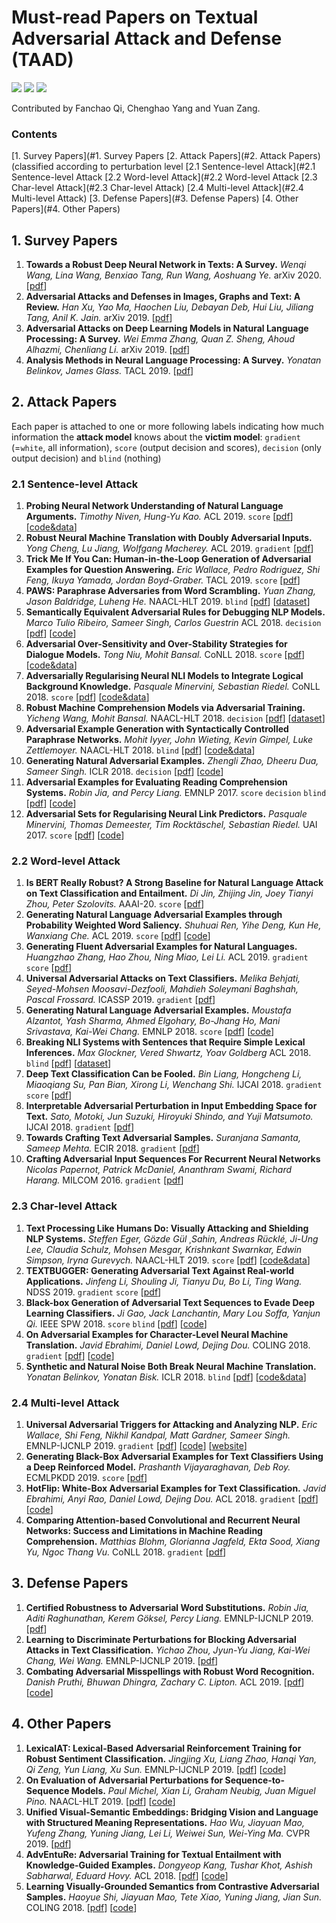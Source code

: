 # Must-read Papers on Textual Adversarial Attack and Defense (TAAD)

![](https://img.shields.io/github/last-commit/thunlp/TAADpapers?color=blue) ![](https://img.shields.io/badge/PaperNumber-43-brightgreen) ![](https://img.shields.io/badge/PRs-Welcom-red) 

Contributed by Fanchao Qi, Chenghao Yang and Yuan Zang.

### Contents

[1. Survey Papers](#1. Survey Papers
[2. Attack Papers](#2. Attack Papers) (classified according to perturbation level
     [2.1 Sentence-level Attack](#2.1 Sentence-level Attack
     [2.2 Word-level Attack](#2.2 Word-level Attack
     [2.3 Char-level Attack](#2.3 Char-level Attack)
     [2.4 Multi-level Attack](#2.4 Multi-level Attack)
[3. Defense Papers](#3. Defense Papers)
[4. Other Papers](#4. Other Papers)

## 1. Survey Papers

1. **Towards a Robust Deep Neural Network in Texts: A Survey.**
*Wenqi Wang, Lina Wang, Benxiao Tang, Run Wang, Aoshuang Ye.* arXiv 2020. [[pdf](https://arxiv.org/pdf/1902.07285.pdf)]
1. **Adversarial Attacks and Defenses in Images, Graphs and Text: A Review.**
*Han Xu, Yao Ma, Haochen Liu, Debayan Deb, Hui Liu, Jiliang Tang, Anil K. Jain.* arXiv 2019. [[pdf](https://arxiv.org/pdf/1901.06796.pdf)]
1. **Adversarial Attacks on Deep Learning Models in Natural Language Processing: A Survey.**
*Wei Emma Zhang, Quan Z. Sheng, Ahoud Alhazmi, Chenliang Li.* arXiv 2019. [[pdf](https://arxiv.org/pdf/1901.06796.pdf)]
1. **Analysis Methods in Neural Language Processing: A Survey.**
  *Yonatan Belinkov, James Glass.* TACL 2019. [[pdf](https://www.aclweb.org/anthology/papers/Q/Q19/Q19-1004/)]

## 2. Attack Papers

Each paper is attached to one or more following labels indicating how much information the **attack model** knows about the **victim model**: `gradient` (=`white`, all information), `score` (output decision and scores), `decision` (only output decision) and `blind` (nothing)

### 2.1 Sentence-level Attack
1. **Probing Neural Network Understanding of Natural Language Arguments.** *Timothy Niven, Hung-Yu Kao.* ACL 2019. `score` [[pdf](https://www.aclweb.org/anthology/P19-1459.pdf)] [[code&data](https://github.com/IKMLab/arct2)]
1. **Robust Neural Machine Translation with Doubly Adversarial Inputs.** *Yong Cheng, Lu Jiang, Wolfgang Macherey.* ACL 2019. `gradient` [[pdf](https://www.aclweb.org/anthology/P19-1425)]
1. **Trick Me If You Can: Human-in-the-Loop Generation of Adversarial Examples for Question Answering.** *Eric Wallace, Pedro Rodriguez, Shi Feng, Ikuya Yamada, Jordan Boyd-Graber.* TACL 2019. `score` [[pdf](https://www.aclweb.org/anthology/Q19-1029.pdf)]
1. **PAWS: Paraphrase Adversaries from Word Scrambling.**
*Yuan Zhang, Jason Baldridge, Luheng He.* NAACL-HLT 2019. `blind` [[pdf](https://www.aclweb.org/anthology/N19-1131)] [[dataset](https://g.co/dataset/paws)]
1. **Semantically Equivalent Adversarial Rules for Debugging NLP Models.**
*Marco Tulio Ribeiro, Sameer Singh, Carlos Guestrin* ACL 2018. `decision` [[pdf](https://aclweb.org/anthology/P18-1079)] [[code](https://github.com/marcotcr/sears)]
1. **Adversarial Over-Sensitivity and Over-Stability Strategies for Dialogue Models.**
*Tong Niu, Mohit Bansal.* CoNLL 2018. `score` [[pdf](https://www.aclweb.org/anthology/K18-1047)] [[code&data](https://github.com/WolfNiu/AdversarialDialogue)]
1. **Adversarially Regularising Neural NLI Models to Integrate Logical Background Knowledge.**
*Pasquale Minervini, Sebastian Riedel.* CoNLL 2018. `score` [[pdf](https://www.aclweb.org/anthology/K18-1007)] [[code&data](https://github.com/uclmr/adversarial-nli/)]
1. **Robust Machine Comprehension Models via Adversarial Training.**
*Yicheng Wang, Mohit Bansal.* NAACL-HLT 2018. `decision` [[pdf](https://www.aclweb.org/anthology/N18-2091)] [[dataset](https://drive.google.com/drive/folders/19Ye31SUpxdVyLzfaB2B7orbqSl9aOHfQ)]
1. **Adversarial Example Generation with Syntactically Controlled Paraphrase Networks.**
*Mohit Iyyer, John Wieting, Kevin Gimpel, Luke Zettlemoyer.* NAACL-HLT 2018. `blind` [[pdf](https://www.aclweb.org/anthology/N18-1170)] [[code&data](https://github.com/miyyer/scpn)]
1. **Generating Natural Adversarial Examples.**
*Zhengli Zhao, Dheeru Dua, Sameer Singh.* ICLR 2018. `decision` [[pdf](https://arxiv.org/pdf/1710.11342.pdf)] [[code](https://github.com/zhengliz/natural-adversary)]
1. **Adversarial Examples for Evaluating Reading Comprehension Systems.**
*Robin Jia, and Percy Liang.* EMNLP 2017. `score` `decision` `blind` [[pdf](https://www.aclweb.org/anthology/D17-1215)] [[code](https://github.com/robinjia/adversarial-squad)]
1. **Adversarial Sets for Regularising Neural Link Predictors.**
*Pasquale Minervini, Thomas Demeester, Tim Rocktäschel, Sebastian Riedel.* UAI 2017. `score` [[pdf](https://arxiv.org/pdf/1707.07596.pdf)] [[code](https://github.com/uclmr/inferbeddings)]

### 2.2 Word-level Attack
1. **Is BERT Really Robust? A Strong Baseline for Natural Language Attack on Text Classification and Entailment.** *Di Jin, Zhijing Jin, Joey Tianyi Zhou, Peter Szolovits.* AAAI-20. `score` [[pdf](https://arxiv.org/pdf/1907.11932v4)]
1. **Generating Natural Language Adversarial Examples through Probability Weighted Word Saliency.** *Shuhuai Ren, Yihe Deng, Kun He, Wanxiang Che.* ACL 2019. `score` [[pdf](https://www.aclweb.org/anthology/P19-1103.pdf)] [[code](https://github.com/JHL-HUST/PWWS/)]
1. **Generating Fluent Adversarial Examples for Natural Languages.** *Huangzhao Zhang, Hao Zhou, Ning Miao, Lei Li.* ACL 2019. `gradient` `score` [[pdf](https://www.aclweb.org/anthology/P19-1559)]
1. **Universal Adversarial Attacks on Text Classifiers.** *Melika Behjati, Seyed-Mohsen Moosavi-Dezfooli, Mahdieh Soleymani Baghshah, Pascal Frossard.* ICASSP 2019. `gradient` [[pdf](https://ieeexplore.ieee.org/abstract/document/8682430)]
1. **Generating Natural Language Adversarial Examples.**
*Moustafa Alzantot, Yash Sharma, Ahmed Elgohary, Bo-Jhang Ho, Mani Srivastava, Kai-Wei Chang.* EMNLP 2018. `score` [[pdf](https://www.aclweb.org/anthology/D18-1316)] [[code](https://github.com/nesl/nlp_adversarial_examples)]
1. **Breaking NLI Systems with Sentences that Require Simple Lexical Inferences.**
*Max Glockner, Vered Shwartz, Yoav Goldberg* ACL 2018. `blind` [[pdf](https://www.aclweb.org/anthology/P18-2103)] [[dataset](https://github.com/BIU-NLP/Breaking_NLI)]
1. **Deep Text Classification Can be Fooled.**
*Bin Liang, Hongcheng Li, Miaoqiang Su, Pan Bian, Xirong Li, Wenchang Shi.* IJCAI 2018. `gradient` `score` [[pdf](https://arxiv.org/ftp/arxiv/papers/1704/1704.08006.pdf)]
1. **Interpretable Adversarial Perturbation in Input Embedding Space for Text.**
*Sato, Motoki, Jun Suzuki, Hiroyuki Shindo, and Yuji Matsumoto.* IJCAI 2018. `gradient` [[pdf](https://arxiv.org/pdf/1805.02917.pdf)] 
1. **Towards Crafting Text Adversarial Samples.**
*Suranjana Samanta, Sameep Mehta.* ECIR 2018. `gradient` [[pdf](https://arxiv.org/pdf/1707.02812.pdf)]
1. **Crafting Adversarial Input Sequences For Recurrent Neural Networks** *Nicolas Papernot, Patrick McDaniel, Ananthram Swami, Richard Harang.* MILCOM 2016. `gradient` [[pdf](https://arxiv.org/pdf/1604.08275.pdf)]


### 2.3 Char-level Attack

1. **Text Processing Like Humans Do: Visually Attacking and Shielding NLP Systems.**
*Steffen Eger, Gözde Gül ¸Sahin, Andreas Rücklé, Ji-Ung Lee, Claudia Schulz, Mohsen Mesgar, Krishnkant Swarnkar, Edwin Simpson, Iryna Gurevych.* NAACL-HLT 2019. `score` [[pdf](https://www.aclweb.org/anthology/N19-1165)] [[code&data](https://github.com/UKPLab/naacl2019-like-humans-visual-attacks)]
1. **TEXTBUGGER: Generating Adversarial Text Against Real-world Applications.**
*Jinfeng Li, Shouling Ji, Tianyu Du, Bo Li, Ting Wang.* NDSS 2019. `gradient` `score` [[pdf](https://arxiv.org/pdf/1812.05271.pdf)]
1. **Black-box Generation of Adversarial Text Sequences to Evade Deep Learning Classifiers.** *Ji Gao, Jack Lanchantin, Mary Lou Soffa, Yanjun Qi.* IEEE SPW 2018. `score` `blind` [[pdf](https://ieeexplore.ieee.org/document/8424632)] [[code](https://github.com/QData/deepWordBug)]
1. **On Adversarial Examples for Character-Level Neural Machine Translation.** *Javid Ebrahimi, Daniel Lowd, Dejing Dou.* COLING 2018. `gradient` [[pdf](https://www.aclweb.org/anthology/C18-1055)] [[code](https://github.com/jebivid/adversarial-nmt)]
1. **Synthetic and Natural Noise Both Break Neural Machine Translation.**
*Yonatan Belinkov, Yonatan Bisk.* ICLR 2018. `blind` [[pdf](https://arxiv.org/pdf/1711.02173.pdf)] [[code&data](https://github.com/ybisk/charNMT-noise)]

### 2.4 Multi-level Attack
1. **Universal Adversarial Triggers for Attacking and Analyzing NLP.** *Eric Wallace, Shi Feng, Nikhil Kandpal, Matt Gardner, Sameer Singh.* EMNLP-IJCNLP 2019. `gradient` [[pdf](https://arxiv.org/pdf/1908.07125.pdf)] [[code](https://github.com/Eric-Wallace/universal-triggers)] [[website](http://www.ericswallace.com/triggers)]
1. **Generating Black-Box Adversarial Examples for Text Classifiers Using a Deep Reinforced Model.**
*Prashanth Vijayaraghavan, Deb Roy.* ECMLPKDD 2019. `score` [[pdf](https://ecmlpkdd2019.org/downloads/paper/852.pdf)]
1. **HotFlip: White-Box Adversarial Examples for Text Classification.**
*Javid Ebrahimi, Anyi Rao, Daniel Lowd, Dejing Dou.* ACL 2018. `gradient` [[pdf](https://www.aclweb.org/anthology/P18-2006)] [[code](https://github.com/AnyiRao/WordAdver)]
1. **Comparing Attention-based Convolutional and Recurrent Neural Networks: Success and Limitations in Machine Reading Comprehension.**
*Matthias Blohm, Glorianna Jagfeld, Ekta Sood, Xiang Yu, Ngoc Thang Vu.* CoNLL 2018. `gradient` [[pdf](https://www.aclweb.org/anthology/K18-1011)]


## 3. Defense Papers

1. **Certified Robustness to Adversarial Word Substitutions.**
*Robin Jia, Aditi Raghunathan, Kerem Göksel, Percy Liang.* EMNLP-IJCNLP 2019. [[pdf](https://www.aclweb.org/anthology/D19-1423.pdf)]
1. **Learning to Discriminate Perturbations for Blocking Adversarial Attacks in Text Classification.** *Yichao Zhou, Jyun-Yu Jiang, Kai-Wei Chang, Wei Wang.* EMNLP-IJCNLP 2019. [[pdf](https://www.aclweb.org/anthology/D19-1496.pdf)]
1. **Combating Adversarial Misspellings with Robust Word Recognition.**
*Danish Pruthi, Bhuwan Dhingra, Zachary C. Lipton.* ACL 2019. [[pdf](https://www.aclweb.org/anthology/P19-1561.pdf)] [[code](https://github.com/danishpruthi/adversarial-misspellings)]

## 4. Other Papers
1. **LexicalAT: Lexical-Based Adversarial Reinforcement Training for Robust Sentiment Classification.** *Jingjing Xu, Liang Zhao, Hanqi Yan, Qi Zeng, Yun Liang, Xu Sun.* EMNLP-IJCNLP 2019. [[pdf](https://www.aclweb.org/anthology/D19-1554.pdf)] [[code](https://github.com/lancopku/LexicalAT)]
1. **On Evaluation of Adversarial Perturbations for Sequence-to-Sequence Models.**
*Paul Michel, Xian Li, Graham Neubig, Juan Miguel Pino.* NAACL-HLT 2019. [[pdf](https://www.aclweb.org/anthology/N19-1314)] [[code](https://github.com/pmichel31415/teapot-nlp)]
1. **Unified Visual-Semantic Embeddings: Bridging Vision and Language with Structured Meaning Representations.**
*Hao Wu, Jiayuan Mao, Yufeng Zhang, Yuning Jiang, Lei Li, Weiwei Sun, Wei-Ying Ma.* CVPR 2019. [[pdf](https://arxiv.org/abs/1904.05521v1)]
1. **AdvEntuRe: Adversarial Training for Textual Entailment with Knowledge-Guided Examples.**
*Dongyeop Kang, Tushar Khot, Ashish Sabharwal, Eduard Hovy.* ACL 2018. [[pdf](https://www.aclweb.org/anthology/P18-1225)] [[code](https://github.com/dykang/adventure)]
1. **Learning Visually-Grounded Semantics from Contrastive Adversarial Samples.**
*Haoyue Shi, Jiayuan Mao, Tete Xiao, Yuning Jiang, Jian Sun.* COLING 2018.
[[pdf](https://aclweb.org/anthology/C18-1315)] [[code](https://github.com/ExplorerFreda/VSE-C)]
